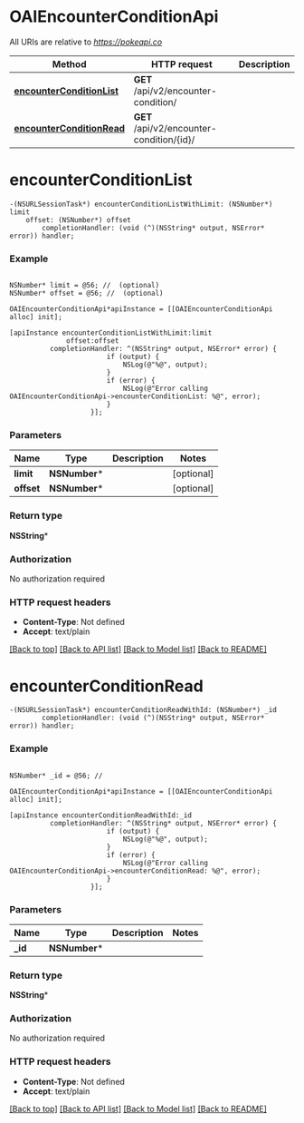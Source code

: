 # OAIEncounterConditionApi

All URIs are relative to *https://pokeapi.co*

Method | HTTP request | Description
------------- | ------------- | -------------
[**encounterConditionList**](OAIEncounterConditionApi.md#encounterconditionlist) | **GET** /api/v2/encounter-condition/ | 
[**encounterConditionRead**](OAIEncounterConditionApi.md#encounterconditionread) | **GET** /api/v2/encounter-condition/{id}/ | 


# **encounterConditionList**
```objc
-(NSURLSessionTask*) encounterConditionListWithLimit: (NSNumber*) limit
    offset: (NSNumber*) offset
        completionHandler: (void (^)(NSString* output, NSError* error)) handler;
```



### Example
```objc

NSNumber* limit = @56; //  (optional)
NSNumber* offset = @56; //  (optional)

OAIEncounterConditionApi*apiInstance = [[OAIEncounterConditionApi alloc] init];

[apiInstance encounterConditionListWithLimit:limit
              offset:offset
          completionHandler: ^(NSString* output, NSError* error) {
                        if (output) {
                            NSLog(@"%@", output);
                        }
                        if (error) {
                            NSLog(@"Error calling OAIEncounterConditionApi->encounterConditionList: %@", error);
                        }
                    }];
```

### Parameters

Name | Type | Description  | Notes
------------- | ------------- | ------------- | -------------
 **limit** | **NSNumber***|  | [optional] 
 **offset** | **NSNumber***|  | [optional] 

### Return type

**NSString***

### Authorization

No authorization required

### HTTP request headers

 - **Content-Type**: Not defined
 - **Accept**: text/plain

[[Back to top]](#) [[Back to API list]](../README.md#documentation-for-api-endpoints) [[Back to Model list]](../README.md#documentation-for-models) [[Back to README]](../README.md)

# **encounterConditionRead**
```objc
-(NSURLSessionTask*) encounterConditionReadWithId: (NSNumber*) _id
        completionHandler: (void (^)(NSString* output, NSError* error)) handler;
```



### Example
```objc

NSNumber* _id = @56; // 

OAIEncounterConditionApi*apiInstance = [[OAIEncounterConditionApi alloc] init];

[apiInstance encounterConditionReadWithId:_id
          completionHandler: ^(NSString* output, NSError* error) {
                        if (output) {
                            NSLog(@"%@", output);
                        }
                        if (error) {
                            NSLog(@"Error calling OAIEncounterConditionApi->encounterConditionRead: %@", error);
                        }
                    }];
```

### Parameters

Name | Type | Description  | Notes
------------- | ------------- | ------------- | -------------
 **_id** | **NSNumber***|  | 

### Return type

**NSString***

### Authorization

No authorization required

### HTTP request headers

 - **Content-Type**: Not defined
 - **Accept**: text/plain

[[Back to top]](#) [[Back to API list]](../README.md#documentation-for-api-endpoints) [[Back to Model list]](../README.md#documentation-for-models) [[Back to README]](../README.md)

